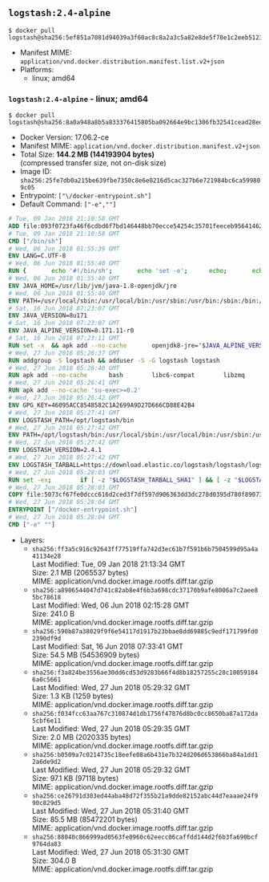 ## `logstash:2.4-alpine`

```console
$ docker pull logstash@sha256:5ef851a7081d94039a3f60ac8c8a2a3c5a82e8de5f78e1c2eeb512389220087f
```

-	Manifest MIME: `application/vnd.docker.distribution.manifest.list.v2+json`
-	Platforms:
	-	linux; amd64

### `logstash:2.4-alpine` - linux; amd64

```console
$ docker pull logstash@sha256:8a0a948a8b5a833376415805ba092664e9bc1306fb32541cead28ed447ea06e5
```

-	Docker Version: 17.06.2-ce
-	Manifest MIME: `application/vnd.docker.distribution.manifest.v2+json`
-	Total Size: **144.2 MB (144193904 bytes)**  
	(compressed transfer size, not on-disk size)
-	Image ID: `sha256:25fe7db0a215be639fbe7350c8e6e0216d5cac327b6e721984bc6ca599809c05`
-	Entrypoint: `["\/docker-entrypoint.sh"]`
-	Default Command: `["-e",""]`

```dockerfile
# Tue, 09 Jan 2018 21:10:58 GMT
ADD file:093f0723fa46f6cdbd6f7bd146448bb70ecce54254c35701feeceb956414622f in / 
# Tue, 09 Jan 2018 21:10:58 GMT
CMD ["/bin/sh"]
# Wed, 06 Jun 2018 01:55:39 GMT
ENV LANG=C.UTF-8
# Wed, 06 Jun 2018 01:55:40 GMT
RUN { 		echo '#!/bin/sh'; 		echo 'set -e'; 		echo; 		echo 'dirname "$(dirname "$(readlink -f "$(which javac || which java)")")"'; 	} > /usr/local/bin/docker-java-home 	&& chmod +x /usr/local/bin/docker-java-home
# Wed, 06 Jun 2018 01:55:40 GMT
ENV JAVA_HOME=/usr/lib/jvm/java-1.8-openjdk/jre
# Wed, 06 Jun 2018 01:55:40 GMT
ENV PATH=/usr/local/sbin:/usr/local/bin:/usr/sbin:/usr/bin:/sbin:/bin:/usr/lib/jvm/java-1.8-openjdk/jre/bin:/usr/lib/jvm/java-1.8-openjdk/bin
# Sat, 16 Jun 2018 07:23:07 GMT
ENV JAVA_VERSION=8u171
# Sat, 16 Jun 2018 07:23:07 GMT
ENV JAVA_ALPINE_VERSION=8.171.11-r0
# Sat, 16 Jun 2018 07:23:11 GMT
RUN set -x 	&& apk add --no-cache 		openjdk8-jre="$JAVA_ALPINE_VERSION" 	&& [ "$JAVA_HOME" = "$(docker-java-home)" ]
# Wed, 27 Jun 2018 05:26:37 GMT
RUN addgroup -S logstash && adduser -S -G logstash logstash
# Wed, 27 Jun 2018 05:26:40 GMT
RUN apk add --no-cache 		bash 		libc6-compat 		libzmq
# Wed, 27 Jun 2018 05:26:41 GMT
RUN apk add --no-cache 'su-exec>=0.2'
# Wed, 27 Jun 2018 05:26:42 GMT
ENV GPG_KEY=46095ACC8548582C1A2699A9D27D666CD88E42B4
# Wed, 27 Jun 2018 05:27:41 GMT
ENV LOGSTASH_PATH=/opt/logstash/bin
# Wed, 27 Jun 2018 05:27:42 GMT
ENV PATH=/opt/logstash/bin:/usr/local/sbin:/usr/local/bin:/usr/sbin:/usr/bin:/sbin:/bin:/usr/lib/jvm/java-1.8-openjdk/jre/bin:/usr/lib/jvm/java-1.8-openjdk/bin
# Wed, 27 Jun 2018 05:27:42 GMT
ENV LOGSTASH_VERSION=2.4.1
# Wed, 27 Jun 2018 05:27:42 GMT
ENV LOGSTASH_TARBALL=https://download.elastic.co/logstash/logstash/logstash-2.4.1.tar.gz LOGSTASH_TARBALL_ASC= LOGSTASH_TARBALL_SHA1=5ee4f3fa0ad4b182b3f00b4181a20c4e31a907b4
# Wed, 27 Jun 2018 05:28:03 GMT
RUN set -ex; 		if [ -z "$LOGSTASH_TARBALL_SHA1" ] && [ -z "$LOGSTASH_TARBALL_ASC" ]; then 		echo >&2 'error: have neither a SHA1 _or_ a signature file -- cannot verify download!'; 		exit 1; 	fi; 		apk add --no-cache --virtual .fetch-deps 		ca-certificates 		gnupg 		openssl 		tar 	; 		wget -O logstash.tar.gz "$LOGSTASH_TARBALL"; 		if [ "$LOGSTASH_TARBALL_SHA1" ]; then 		echo "$LOGSTASH_TARBALL_SHA1 *logstash.tar.gz" | sha1sum -c -; 	fi; 		if [ "$LOGSTASH_TARBALL_ASC" ]; then 		wget -O logstash.tar.gz.asc "$LOGSTASH_TARBALL_ASC"; 		export GNUPGHOME="$(mktemp -d)"; 		gpg --keyserver ha.pool.sks-keyservers.net --recv-keys "$GPG_KEY"; 		gpg --batch --verify logstash.tar.gz.asc logstash.tar.gz; 		rm -rf "$GNUPGHOME" logstash.tar.gz.asc; 	fi; 		dir="$(dirname "$LOGSTASH_PATH")"; 		mkdir -p "$dir"; 	tar -xf logstash.tar.gz --strip-components=1 -C "$dir"; 	rm logstash.tar.gz; 		apk del .fetch-deps; 		export LS_SETTINGS_DIR="$dir/config"; 	if [ -f "$LS_SETTINGS_DIR/log4j2.properties" ]; then 		cp "$LS_SETTINGS_DIR/log4j2.properties" "$LS_SETTINGS_DIR/log4j2.properties.dist"; 		truncate -s 0 "$LS_SETTINGS_DIR/log4j2.properties"; 	fi; 		for userDir in 		"$dir/config" 		"$dir/data" 	; do 		if [ -d "$userDir" ]; then 			chown -R logstash:logstash "$userDir"; 		fi; 	done; 		logstash --version
# Wed, 27 Jun 2018 05:28:03 GMT
COPY file:5073cf67fe0dccc616d2ced3f7df597d906363dd3dc278d0395d780f89073ce8 in / 
# Wed, 27 Jun 2018 05:28:04 GMT
ENTRYPOINT ["/docker-entrypoint.sh"]
# Wed, 27 Jun 2018 05:28:04 GMT
CMD ["-e" ""]
```

-	Layers:
	-	`sha256:ff3a5c916c92643ff77519ffa742d3ec61b7f591b6b7504599d95a4a41134e28`  
		Last Modified: Tue, 09 Jan 2018 21:13:34 GMT  
		Size: 2.1 MB (2065537 bytes)  
		MIME: application/vnd.docker.image.rootfs.diff.tar.gzip
	-	`sha256:a8906544047d741c82ab8e4f6b3a698cdc37170b9afe8006a7c2aee85bc78618`  
		Last Modified: Wed, 06 Jun 2018 02:15:28 GMT  
		Size: 241.0 B  
		MIME: application/vnd.docker.image.rootfs.diff.tar.gzip
	-	`sha256:590b87a38029f9f6e54117d1917b23bbae8dd69885c9edf171799fd02390df9d`  
		Last Modified: Sat, 16 Jun 2018 07:33:41 GMT  
		Size: 54.5 MB (54536909 bytes)  
		MIME: application/vnd.docker.image.rootfs.diff.tar.gzip
	-	`sha256:f3a824be3556ae30dd6cd53d9283b66f4d8b18257255c28c100591846a0c5661`  
		Last Modified: Wed, 27 Jun 2018 05:29:32 GMT  
		Size: 1.3 KB (1259 bytes)  
		MIME: application/vnd.docker.image.rootfs.diff.tar.gzip
	-	`sha256:f034fcc63aa767c310874d1db1756f47876d8bc0cc8650ba87a172da5cbf6e11`  
		Last Modified: Wed, 27 Jun 2018 05:29:35 GMT  
		Size: 2.0 MB (2020335 bytes)  
		MIME: application/vnd.docker.image.rootfs.diff.tar.gzip
	-	`sha256:b0509a7c0214735c18eefe08a6b431e7b324d206d653866ba84a1dd12a6de9d2`  
		Last Modified: Wed, 27 Jun 2018 05:29:32 GMT  
		Size: 97.1 KB (97118 bytes)  
		MIME: application/vnd.docker.image.rootfs.diff.tar.gzip
	-	`sha256:ce26791d303ed44aba48d72f355b21a9dde82152abc44d7eaaae24f990c829d5`  
		Last Modified: Wed, 27 Jun 2018 05:31:40 GMT  
		Size: 85.5 MB (85472201 bytes)  
		MIME: application/vnd.docker.image.rootfs.diff.tar.gzip
	-	`sha256:88040c866999ad0563fe0960c62eecc06caffdd144d2f6b3fa690bcf9764da83`  
		Last Modified: Wed, 27 Jun 2018 05:31:30 GMT  
		Size: 304.0 B  
		MIME: application/vnd.docker.image.rootfs.diff.tar.gzip
